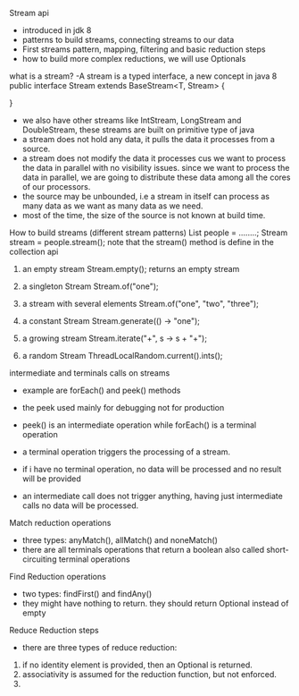 Stream api
- introduced in jdk 8
- patterns to build streams, connecting streams to our data
- First streams pattern, mapping, filtering and basic reduction steps
- how to build more complex reductions, we will use Optionals

what is a stream?
-A stream is a typed interface, a new concept in java 8
public interface Stream<T> extends BaseStream<T, Stream<T>> {

}

- we also have other streams like IntStream, LongStream and DoubleStream, these streams are built on primitive type
  of java
- a stream does not hold any data, it pulls the data it processes from a source.
- a stream does not modify the data it processes cus we want to process the data in parallel with no visibility issues.
  since we want to process the data in parallel, we are going to distribute these data among all the cores of our processors.
- the source may be unbounded, i.e a stream in itself can process as many data as we want as many data as we need.
- most of the time, the size of the source is not known at build time.


How to build streams (different stream patterns)
List<Person> people = ........;
   Stream<Person> stream = people.stream();  note that the stream() method is define in the collection api

1. an empty stream 
Stream.empty(); returns an empty stream

2. a singleton Stream
Stream.of("one"); 

3. a stream with several elements
 Stream.of("one", "two", "three");

4. a constant Stream
 Stream.generate(() -> "one");

5. a growing stream
 Stream.iterate("+", s -> s + "+");

6. a random Stream
  ThreadLocalRandom.current().ints();


intermediate and terminals calls on streams
- example are forEach() and peek() methods
- the peek used mainly for debugging not for production
- peek() is an intermediate operation while forEach() is a terminal operation

- a terminal operation triggers the processing of a stream.
- if i have no terminal operation, no data will be processed and no result will be provided

- an intermediate call does not trigger anything, having just intermediate calls no data will be processed.

Match reduction operations
- three types: anyMatch(), allMatch() and noneMatch()
- there are all terminals operations that return a boolean
also called short-circuiting terminal operations

Find Reduction operations
- two types: findFirst() and findAny()
- they might have nothing to return. they should return Optional instead of empty

Reduce Reduction steps
- there are three types of reduce reduction:
1. if no identity element is provided, then an Optional is returned.
2. associativity is assumed for the reduction function, but not enforced.
3. 